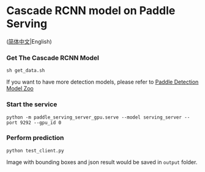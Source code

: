 # Cascade RCNN model on Paddle Serving

([简体中文](./README_CN.md)|English)

### Get The Cascade RCNN Model
```
sh get_data.sh
```
If you want to have more detection models, please refer to [Paddle Detection Model Zoo](https://github.com/PaddlePaddle/PaddleDetection/blob/release/0.2/docs/MODEL_ZOO_cn.md)

### Start the service
```
python -m paddle_serving_server_gpu.serve --model serving_server --port 9292 --gpu_id 0
```

### Perform prediction
```
python test_client.py 
```

Image with bounding boxes and json result would be saved in `output` folder.
